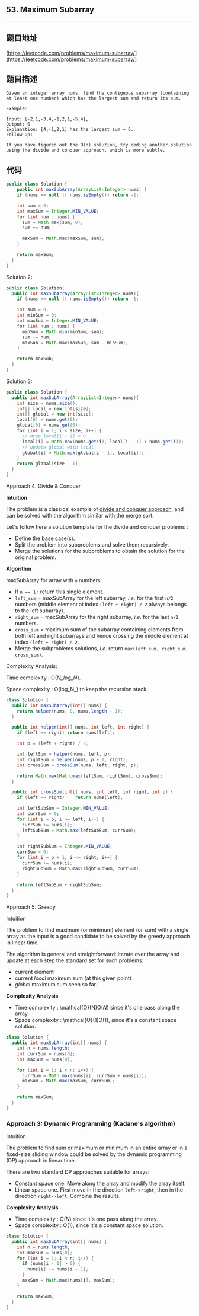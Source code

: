 ## 53. Maximum Subarray

----
## 题目地址

[https://leetcode.com/problems/maximum-subarray/](https://leetcode.com/problems/maximum-subarray/)

## 题目描述

```text
Given an integer array nums, find the contiguous subarray (containing at least one number) which has the largest sum and return its sum.

Example:

Input: [-2,1,-3,4,-1,2,1,-5,4],
Output: 6
Explanation: [4,-1,2,1] has the largest sum = 6.
Follow up:

If you have figured out the O(n) solution, try coding another solution using the divide and conquer approach, which is more subtle.
```

## 代码

```java
public class Solution {
    public int maxSubArray(ArrayList<Integer> nums) {
    if (nums == null || nums.isEmpty()) return -1;

    int sum = 0;
    int maxSum = Integer.MIN_VALUE;
    for (int num : nums) {
      sum = Math.max(sum, 0);
      sum += num;

      maxSum = Math.max(maxSum, sum);
    }

    return maxSum;
  }
}
```

Solution 2:

```java
public class Solution{
  public int maxSubArray(ArrayList<Integer> nums){
    if (nums == null || nums.isEmpty()) return -1;

    int sum = 0;
    int minSum = 0;
    int maxSub = Integer.MIN_VALUE;
    for (int num : nums) {
      minSum = Math.min(minSum, sum);
      sum += num;
      maxSub = Math.max(maxSub, sum - minSum);
    }

    return maxSub;
  }
}
```

Solution 3:

```java
public class Solution {
  public int maxSubArray(ArrayList<Integer> nums){
    int size = nums.size();
    int[] local = new int[size];
    int[] global = new int[size];
    local[0] = nums.get(0);
    global[0] = nums.get(0);
    for (int i = 1; i < size; i++) {
      // drop local[i - 1] < 0
      local[i] = Math.max(nums.get(i), local[i - 1] + nums.get(i));
      // update global with local
      global[i] = Math.max(global[i - 1], local[i]);
    }
    return global[size - 1];
  }
}
```

Approach 4: Divide & Conquer

**Intuition**

The problem is a classical example of [divide and conquer approach](https://leetcode.com/explore/learn/card/recursion-ii/470/divide-and-conquer/), and can be solved with the algorithm similar with the merge sort.

Let's follow here a solution template for the divide and conquer problems :

* Define the base case\(s\).
* Split the problem into subproblems and solve them recursively.
* Merge the solutions for the subproblems to obtain the solution for the original problem.

**Algorithm**

maxSubArray for array with `n` numbers:

* If `n == 1` : return this single element.
* `left_sum` = maxSubArray for the left subarray, _i.e._ for the first `n/2` numbers \(middle element at index `(left + right) / 2` always belongs to the left subarray\).
* `right_sum` = maxSubArray for the right subarray, _i.e._ for the last `n/2` numbers.
* `cross_sum` = maximum sum of the subarray containing elements from both left and right subarrays and hence crossing the middle element at index `(left + right) / 2`.
* Merge the subproblems solutions, _i.e._ return `max(left_sum, right_sum, cross_sum)`.

Complexity Analysis:

Time complexity : O\(_N_log_N_\).

Space complexity : O\(log_N_\) to keep the recursion stack.

```java
class Solution {
  public int maxSubArray(int[] nums) {
    return helper(nums, 0, nums.length - 1);
  }

  public int helper(int[] nums, int left, int right) {
    if (left == right) return nums[left];

    int p = (left + right) / 2;

    int leftSum = helper(nums, left, p);
    int rightSum = helper(nums, p + 1, right);
    int crossSum = crossSum(nums, left, right, p);

    return Math.max(Math.max(leftSum, rightSum), crossSum);
  }

  public int crossSum(int[] nums, int left, int right, int p) {
    if (left == right)    return nums[left];

    int leftSubSum = Integer.MIN_VALUE;
    int currSum = 0;
    for (int i = p; i >= left; i--) {
      currSum += nums[i];
      leftSubSum = Math.max(leftSubSum, currSum);
    }

    int rightSubSum = Integer.MIN_VALUE;
    currSum = 0;
    for (int i = p + 1; i <= right; i++) {
      currSum += nums[i];
      rightSubSum = Math.max(rightSubSum, currSum);
    }

    return leftSubSum + rightSubSum;
  }
}
```

Approach 5: Greedy

Intuition

The problem to find maximum \(or minimum\) element \(or sum\) with a single array as the input is a good candidate to be solved by the greedy approach in linear time.

The algorithm is general and straightforward: iterate over the array and update at each step the standard set for such problems:

* current element
* current _local_ maximum sum \(at this given point\)
* _global_ maximum sum seen so far.

**Complexity Analysis**

* Time complexity : \mathcal{O}\(N\)O\(_N_\) since it's one pass along the array.
* Space complexity : \mathcal{O}\(1\)O\(1\), since it's a constant space solution.

```java
class Solution {
  public int maxSubArray(int[] nums) {
    int n = nums.length;
    int currSum = nums[0];
    int maxSum = nums[0];

    for (int i = 1; i < n; i++) {
      currSum = Math.max(nums[i], currSum + nums[i]);
      maxSum = Math.max(maxSum, currSum);
    }

    return maxSum;
  }
}
```

### Approach 3: Dynamic Programming \(Kadane's algorithm\)

Intuition

The problem to find sum or maximum or minimum in an entire array or in a fixed-size sliding window could be solved by the dynamic programming \(DP\) approach in linear time.

There are two standard DP approaches suitable for arrays:

* Constant space one. Move along the array and modify the array itself.
* Linear space one. First move in the direction `left->right`, then in the direction `right->left`. Combine the results.

**Complexity Analysis**

* Time complexity : O\(_N_\) since it's one pass along the array.
* Space complexity : O\(1\), since it's a constant space solution.

```java
class Solution {
  public int maxSubArray(int[] nums) {
    int n = nums.length;
    int maxSum = nums[0];
    for (int i = 1; i < n; i++) {
      if (nums[i - 1] > 0) {
        nums[i] += nums[i - 1];
      }
      maxSum = Math.max(nums[i], maxSum);
    }

    return maxSum;
  }
}
```

